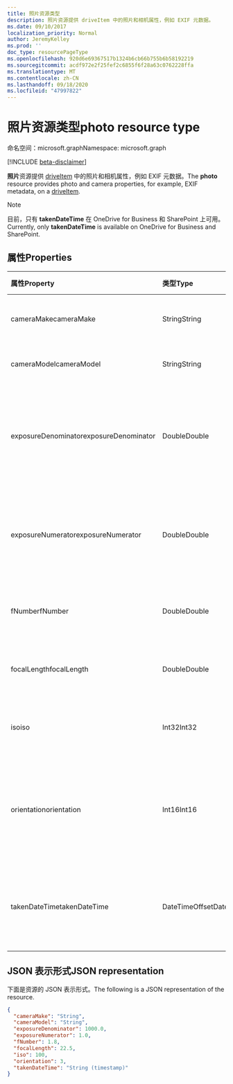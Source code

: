 ```yaml
---
title: 照片资源类型
description: 照片资源提供 driveItem 中的照片和相机属性，例如 EXIF 元数据。
ms.date: 09/10/2017
localization_priority: Normal
author: JeremyKelley
ms.prod: ''
doc_type: resourcePageType
ms.openlocfilehash: 920d6e69367517b1324b6cb66b755b6b58192219
ms.sourcegitcommit: acdf972e2f25fef2c6855f6f28a63c0762228ffa
ms.translationtype: MT
ms.contentlocale: zh-CN
ms.lasthandoff: 09/18/2020
ms.locfileid: "47997822"
---
```

# <a name="photo-resource-type"></a><span data-ttu-id="fa995-103">照片资源类型</span><span class="sxs-lookup"><span data-stu-id="fa995-103">photo resource type</span></span>

<span data-ttu-id="fa995-104">命名空间：microsoft.graph</span><span class="sxs-lookup"><span data-stu-id="fa995-104">Namespace: microsoft.graph</span></span>

[!INCLUDE [beta-disclaimer](../../includes/beta-disclaimer.md)]

<span data-ttu-id="fa995-105">**照片**资源提供 [driveItem](driveitem.md) 中的照片和相机属性，例如 EXIF 元数据。</span><span class="sxs-lookup"><span data-stu-id="fa995-105">The **photo** resource provides photo and camera properties, for example, EXIF metadata, on a [driveItem](driveitem.md).</span></span>

> [!NOTE]
> <span data-ttu-id="fa995-106">目前，只有 **takenDateTime** 在 OneDrive for Business 和 SharePoint 上可用。</span><span class="sxs-lookup"><span data-stu-id="fa995-106">Currently, only **takenDateTime** is available on OneDrive for Business and SharePoint.</span></span>

## <a name="properties"></a><span data-ttu-id="fa995-107">属性</span><span class="sxs-lookup"><span data-stu-id="fa995-107">Properties</span></span>

| <span data-ttu-id="fa995-108">属性</span><span class="sxs-lookup"><span data-stu-id="fa995-108">Property</span></span>          | <span data-ttu-id="fa995-109">类型</span><span class="sxs-lookup"><span data-stu-id="fa995-109">Type</span></span>          | <span data-ttu-id="fa995-110">说明</span><span class="sxs-lookup"><span data-stu-id="fa995-110">Description</span></span>                                                                |
|:------------------|:--------------|:---------------------------------------------------------------------------|
|<span data-ttu-id="fa995-111">cameraMake</span><span class="sxs-lookup"><span data-stu-id="fa995-111">cameraMake</span></span>         |<span data-ttu-id="fa995-112">String</span><span class="sxs-lookup"><span data-stu-id="fa995-112">String</span></span>         | <span data-ttu-id="fa995-p101">相机制造商。只读。</span><span class="sxs-lookup"><span data-stu-id="fa995-p101">Camera manufacturer. Read-only.</span></span>                                            |
|<span data-ttu-id="fa995-115">cameraModel</span><span class="sxs-lookup"><span data-stu-id="fa995-115">cameraModel</span></span>        |<span data-ttu-id="fa995-116">String</span><span class="sxs-lookup"><span data-stu-id="fa995-116">String</span></span>         | <span data-ttu-id="fa995-p102">相机型号。只读。</span><span class="sxs-lookup"><span data-stu-id="fa995-p102">Camera model. Read-only.</span></span>                                                   |
|<span data-ttu-id="fa995-119">exposureDenominator</span><span class="sxs-lookup"><span data-stu-id="fa995-119">exposureDenominator</span></span>|<span data-ttu-id="fa995-120">Double</span><span class="sxs-lookup"><span data-stu-id="fa995-120">Double</span></span>         | <span data-ttu-id="fa995-p103">相机的曝光时间分数的分母。只读。</span><span class="sxs-lookup"><span data-stu-id="fa995-p103">The denominator for the exposure time fraction from the camera. Read-only.</span></span> |
|<span data-ttu-id="fa995-123">exposureNumerator</span><span class="sxs-lookup"><span data-stu-id="fa995-123">exposureNumerator</span></span>  |<span data-ttu-id="fa995-124">Double</span><span class="sxs-lookup"><span data-stu-id="fa995-124">Double</span></span>         | <span data-ttu-id="fa995-p104">相机的曝光时间分数的分子。只读。</span><span class="sxs-lookup"><span data-stu-id="fa995-p104">The numerator for the exposure time fraction from the camera. Read-only.</span></span>   |
|<span data-ttu-id="fa995-127">fNumber</span><span class="sxs-lookup"><span data-stu-id="fa995-127">fNumber</span></span>            |<span data-ttu-id="fa995-128">Double</span><span class="sxs-lookup"><span data-stu-id="fa995-128">Double</span></span>         | <span data-ttu-id="fa995-p105">相机的 F-stop 值。只读。</span><span class="sxs-lookup"><span data-stu-id="fa995-p105">The F-stop value from the camera. Read-only.</span></span>                               |
|<span data-ttu-id="fa995-131">focalLength</span><span class="sxs-lookup"><span data-stu-id="fa995-131">focalLength</span></span>        |<span data-ttu-id="fa995-132">Double</span><span class="sxs-lookup"><span data-stu-id="fa995-132">Double</span></span>         | <span data-ttu-id="fa995-p106">相机的焦距。只读。</span><span class="sxs-lookup"><span data-stu-id="fa995-p106">The focal length from the camera. Read-only.</span></span>                               |
|<span data-ttu-id="fa995-135">iso</span><span class="sxs-lookup"><span data-stu-id="fa995-135">iso</span></span>                |<span data-ttu-id="fa995-136">Int32</span><span class="sxs-lookup"><span data-stu-id="fa995-136">Int32</span></span>          | <span data-ttu-id="fa995-p107">相机的 ISO 值。只读。</span><span class="sxs-lookup"><span data-stu-id="fa995-p107">The ISO value from the camera. Read-only.</span></span>                                  |
|<span data-ttu-id="fa995-139">orientation</span><span class="sxs-lookup"><span data-stu-id="fa995-139">orientation</span></span>        |<span data-ttu-id="fa995-140">Int16</span><span class="sxs-lookup"><span data-stu-id="fa995-140">Int16</span></span>          | <span data-ttu-id="fa995-141">相机中的方向值。</span><span class="sxs-lookup"><span data-stu-id="fa995-141">The orientation value from the camera.</span></span> <span data-ttu-id="fa995-142">在 OneDrive 个人版上是可写的。</span><span class="sxs-lookup"><span data-stu-id="fa995-142">Writable on OneDrive Personal.</span></span>      |
|<span data-ttu-id="fa995-143">takenDateTime</span><span class="sxs-lookup"><span data-stu-id="fa995-143">takenDateTime</span></span>      |<span data-ttu-id="fa995-144">DateTimeOffset</span><span class="sxs-lookup"><span data-stu-id="fa995-144">DateTimeOffset</span></span> | <span data-ttu-id="fa995-145">以 UTC 时间拍摄照片的日期和时间。</span><span class="sxs-lookup"><span data-stu-id="fa995-145">The date and time the photo was taken in UTC time.</span></span> <span data-ttu-id="fa995-146">只读。</span><span class="sxs-lookup"><span data-stu-id="fa995-146">Read-only.</span></span>              |

## <a name="json-representation"></a><span data-ttu-id="fa995-147">JSON 表示形式</span><span class="sxs-lookup"><span data-stu-id="fa995-147">JSON representation</span></span>

<span data-ttu-id="fa995-148">下面是资源的 JSON 表示形式。</span><span class="sxs-lookup"><span data-stu-id="fa995-148">The following is a JSON representation of the resource.</span></span>

<!-- {
  "blockType": "resource",
  "optionalProperties": [

  ],
  "@odata.type": "microsoft.graph.photo",
  "baseType": null
}-->

```json
{
  "cameraMake": "String",
  "cameraModel": "String",
  "exposureDenominator": 1000.0,
  "exposureNumerator": 1.0,
  "fNumber": 1.8,
  "focalLength": 22.5,
  "iso": 100,
  "orientation": 3,
  "takenDateTime": "String (timestamp)"
}
```

<!-- uuid: 16cd6b66-4b1a-43a1-adaf-3a886856ed98
2019-02-04 14:57:30 UTC -->
<!-- {
  "type": "#page.annotation",
  "description": "The photo resource provides details about the camera and settings on the camera for photos.",
  "keywords": "camera make,camera model, exposure, f-stop, iso, orientation",
  "section": "documentation",
  "tocPath": ""
}-->


